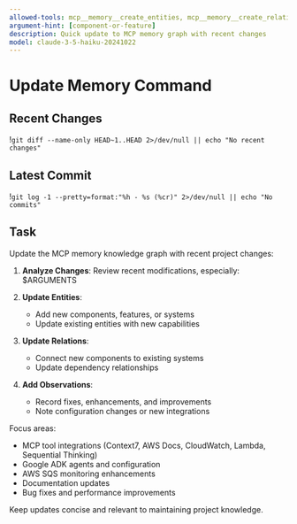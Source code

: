 ```yaml
---
allowed-tools: mcp__memory__create_entities, mcp__memory__create_relations, mcp__memory__add_observations, mcp__memory__read_graph, mcp__memory__search_nodes, Read, Bash(git diff:*), Bash(git log:*)
argument-hint: [component-or-feature]
description: Quick update to MCP memory graph with recent changes
model: claude-3-5-haiku-20241022
---
```


# Update Memory Command

## Recent Changes
!`git diff --name-only HEAD~1..HEAD 2>/dev/null || echo "No recent changes"`

## Latest Commit
!`git log -1 --pretty=format:"%h - %s (%cr)" 2>/dev/null || echo "No commits"`

## Task

Update the MCP memory knowledge graph with recent project changes:

1. **Analyze Changes**: Review recent modifications, especially: $ARGUMENTS

2. **Update Entities**: 
   - Add new components, features, or systems
   - Update existing entities with new capabilities

3. **Update Relations**:
   - Connect new components to existing systems
   - Update dependency relationships

4. **Add Observations**:
   - Record fixes, enhancements, and improvements
   - Note configuration changes or new integrations

Focus areas:
- MCP tool integrations (Context7, AWS Docs, CloudWatch, Lambda, Sequential Thinking)
- Google ADK agents and configuration
- AWS SQS monitoring enhancements
- Documentation updates
- Bug fixes and performance improvements

Keep updates concise and relevant to maintaining project knowledge.